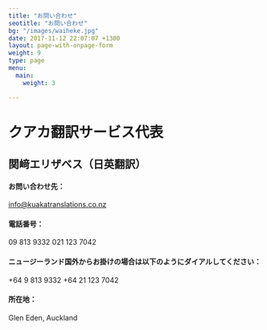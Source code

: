 ```yaml
---
title: "お問い合わせ"
seotitle: "お問い合わせ"
bg: "/images/waiheke.jpg"
date: 2017-11-12 22:07:07 +1300
layout: page-with-onpage-form
weight: 9
type: page
menu:
  main:
    weight: 3

---
```

# クアカ翻訳サービス代表

## 関﨑エリザベス（日英翻訳）

#### お問い合わせ先：

[info@kuakatranslations.co.nz](mailto:info@kuakatranslations.co.nz)

#### 電話番号：

09 813 9332
021 123 7042

#### ニュージーランド国外からお掛けの場合は以下のようにダイアルしてください：

\+64 9 813 9332
\+64 21 123 7042

#### 所在地：

Glen Eden, Auckland